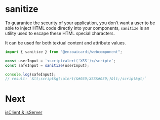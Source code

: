 # sanitize

To guarantee the security of your application, you don't want a user to be able to inject HTML code directly into your components, `sanitize` is an utility used to escape these HTML special characters.

It can be used for both textual content and attribute values.

```ts
import { sanitize } from "@enzoaicardi/webcomponent";

const userInput = `<script>alert('XSS')</script>`;
const safeInput = sanitize(userInput);

console.log(safeInput);
// result: `&lt;script&gt;alert(&#039;XSS&#039;)&lt;/script&gt;`
```

# Next

[isClient & isServer](./env.md)
